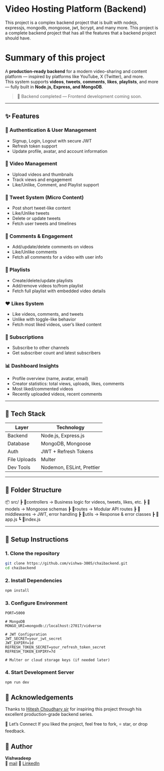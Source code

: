 # Video Hosting Platform (Backend)

This project is a complex backend project that is built with nodejs, expressjs, mongodb, mongoose, jwt, bcrypt, and many more. This project is a complete backend project that has all the features that a backend project should have.

# Summary of this project

A **production-ready backend** for a modern video-sharing and content platform — inspired by platforms like YouTube, X (Twitter), and more.  
This system supports **videos**, **tweets**, **comments**, **likes**, **playlists**, and more — fully built in **Node.js, Express, and MongoDB**.

> 🔧 Backend completed — Frontend development coming soon.

---

## ✨ Features

### 🔑 Authentication & User Management

- Signup, Login, Logout with secure JWT
- Refresh token support
- Update profile, avatar, and account information

### 📼 Video Management

- Upload videos and thumbnails
- Track views and engagement
- Like/Unlike, Comment, and Playlist support

### 📝 Tweet System (Micro Content)

- Post short tweet-like content
- Like/Unlike tweets
- Delete or update tweets
- Fetch user tweets and timelines

### 💬 Comments & Engagement

- Add/update/delete comments on videos
- Like/Unlike comments
- Fetch all comments for a video with user info

### 📁 Playlists

- Create/delete/update playlists
- Add/remove videos to/from playlist
- Fetch full playlist with embedded video details

### ❤️ Likes System

- Like videos, comments, and tweets
- Unlike with toggle-like behavior
- Fetch most liked videos, user’s liked content

### 👥 Subscriptions

- Subscribe to other channels
- Get subscriber count and latest subscribers

### 📊 Dashboard Insights

- Profile overview (name, avatar, email)
- Creator statistics: total views, uploads, likes, comments
- Most liked/commented videos
- Recently uploaded videos, recent comments

---

## 🧠 Tech Stack

| Layer        | Technology                |
| ------------ | ------------------------- |
| Backend      | Node.js, Express.js       |
| Database     | MongoDB, Mongoose         |
| Auth         | JWT + Refresh Tokens      |
| File Uploads | Multer                    |
| Dev Tools    | Nodemon, ESLint, Prettier |

---

## 📂 Folder Structure

📦 src/
┣ 📁controllers → Business logic for videos, tweets, likes, etc.
┣ 📁models → Mongoose schemas
┣ 📁routes → Modular API routes
┣ 📁middlewares → JWT, error handling
┣ 📁utils → Response & error classes
┣ 📄app.js
┗ 📄index.js

---

## 🚀 Setup Instructions

### 1. Clone the repository

```bash
git clone https://github.com/vishwa-3005/chaibackend.git
cd chaibackend
```

### 2. Install Dependencies

```bash
npm install
```

### 3. Configure Environment

```
PORT=5000

# MongoDB
MONGO_URI=mongodb://localhost:27017/vidverse

# JWT Configuration
JWT_SECRET=your_jwt_secret
JWT_EXPIRY=1d
REFRESH_TOKEN_SECRET=your_refresh_token_secret
REFRESH_TOKEN_EXPIRY=7d

# Multer or cloud storage keys (if needed later)
```

### 4. Start Development Server

```
npm run dev
```

## 🙌 Acknowledgements

Thanks to [Hitesh Choudhary sir](https://github.com/hiteshchoudhary) for inspiring this project through his excellent production-grade backend series.

📣 Let’s Connect
If you liked the project, feel free to fork, ⭐️ star, or drop feedback.

## 👤 Author

**Vishwadeep**  
📧 [mail](vishwadeep108@gmail.com)
🔗 [LinkedIn](https://www.linkedin.com/in/vishwadeep-sankpal-2b3a4a279)
